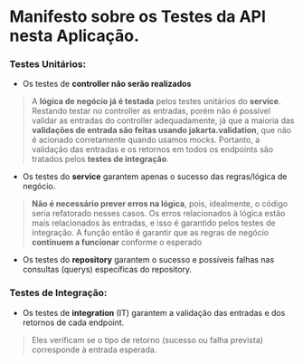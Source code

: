 # Manifesto sobre os Testes da API nesta Aplicação.
### Testes Unitários:
 - Os testes de **controller não serão realizados**
> A **lógica de negócio já é testada** pelos testes unitários do **service**. Restando testar no controller as entradas, porém não é possível validar as entradas do controller adequadamente, já que a maioria das **validações de entrada são feitas usando jakarta.validation**, que não é acionado corretamente quando usamos mocks. Portanto, a validação das entradas e os retornos em todos os endpoints são tratados pelos **testes de integração**.

 - Os testes do **service** garantem apenas o sucesso das regras/lógica de negócio.
 > **Não é necessário prever erros na lógica**, pois, idealmente, o código seria refatorado nesses casos. Os erros relacionados à lógica estão mais relacionados às entradas, e isso é garantido pelos testes de integração. A função então é garantir que as regras de negócio **continuem a funcionar** conforme o esperado

 - Os testes do **repository** garantem o sucesso e possíveis falhas nas consultas (querys) específicas do repository.

### Testes de Integração:
 - Os testes de **integration** (IT) garantem a validação das entradas e dos retornos de cada endpoint.
> Eles verificam se o tipo de retorno (sucesso ou falha prevista) corresponde à entrada esperada.
